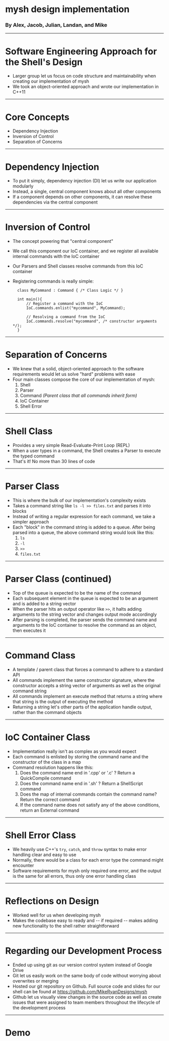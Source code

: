 # mysh design implementation
### By Alex, Jacob, Julian, Landan, and Mike

---

# Software Engineering Approach for the Shell's Design

* Larger group let us focus on code structure and maintainability when creating our implementation of mysh
* We took an object-oriented approach and wrote our implementation in C++11

---

# Core Concepts

* Dependency Injection
* Inversion of Control
* Separation of Concerns

---

# Dependency Injection

* To put it simply, dependency injection (DI) let us write our application modularly
* Instead, a single, central component knows about all other components
* If a component depends on other components, it can resolve these dependencies via the central component

---

# Inversion of Control

* The concept powering that "central component"
* We call this component our IoC container, and we register all available internal commands with the IoC container
* Our Parsers and Shell classes resolve commands from this IoC container
* Registering commands is really simple:

        class MyCommand : Command { /* Class Logic */ }
    
        int main(){
            // Register a command with the IoC
            IoC.commands.enlist("mycommand", MyCommand);
            
            // Resolving a command from the IoC
            IoC.commands.resolve("mycommand", /* constructor arguments */);
        }

---

# Separation of Concerns
* We knew that a solid, object-oriented approach to the software requirements would let us solve "hard" problems with ease
* Four main classes compose the core of our implementation of mysh:
    1. Shell
    2. Parser
    3. Command _(Parent class that all commands inherit form)_
    4. IoC Container
    5. Shell Error

---

# Shell Class
* Provides a very simple Read-Evaluate-Print Loop (REPL)
* When a user types in a command, the Shell creates a Parser to execute the typed command
* That's it! No more than 30 lines of code

---

# Parser Class
* This is where the bulk of our implementation's complexity exists
* Takes a command string like `ls -l >> files.txt` and parses it into blocks
* Instead of writing a regular expression for each command, we take a simpler approach
* Each "block" in the command string is added to a queue. After being parsed into a queue, the above command string would look like this:
    1. `ls`
    2. `-l`
    3. `>>`
    4. `files.txt`

---

# Parser Class (continued)
* Top of the queue is expected to be the name of the command
* Each subsequent element in the queue is expected to be an argument and is added to a string vector
* When the parser hits an output operator like `>>`, it halts adding arguments to the string vector and changes output mode accordingly
* After parsing is completed, the parser sends the command name and arguments to the IoC container to resolve the command as an object, then executes it

---

# Command Class
* A template / parent class that forces a command to adhere to a standard API
* All commands implement the same constructor signature, where the constructor accepts a string vector of arguments as well as the original command string
* All commands implement an execute method that returns a string where that string is the output of executing the method
* Returning a string let's other parts of the application handle output, rather than the command objects

---

# IoC Container Class
* Implementation really isn't as complex as you would expect
* Each command is enlisted by storing the command name and the constructor of the class in a map
* Command resolution happens like this:
    1. Does the command name end in '.cpp' or '.c' ? Return a QuickCompile command
    2. Does the command name end in '.sh' ? Return a ShellScript command
    3. Does the map of internal commands contain the command name? Return the correct command
    4. If the command name does not satisfy any of the above conditions, return an External command

---

# Shell Error Class
* We heavily use C++'s `try`, `catch`, and `throw` syntax to make error handling clear and easy to use
* Normally, there would be a class for each error type the command might encounter
* Software requirements for mysh only required one error, and the output is the same for all errors, thus only one error handling class

---

# Reflections on Design
* Worked well for us when developing mysh
* Makes the codebase easy to ready and -- if required -- makes adding new functionality to the shell rather straightforward

---

# Regarding our Development Process
* Ended up using git as our version control system instead of Google Drive
* Git let us easily work on the same body of code without worrying about overwrites or merging
* Hosted our git repository on Github. Full source code and slides for our shell can be found at https://github.com/MikeRyanDesigns/mysh
* Github let us visually view changes in the source code as well as create issues that were assigned to team members throughout the lifecycle of the development process

---

# Demo
